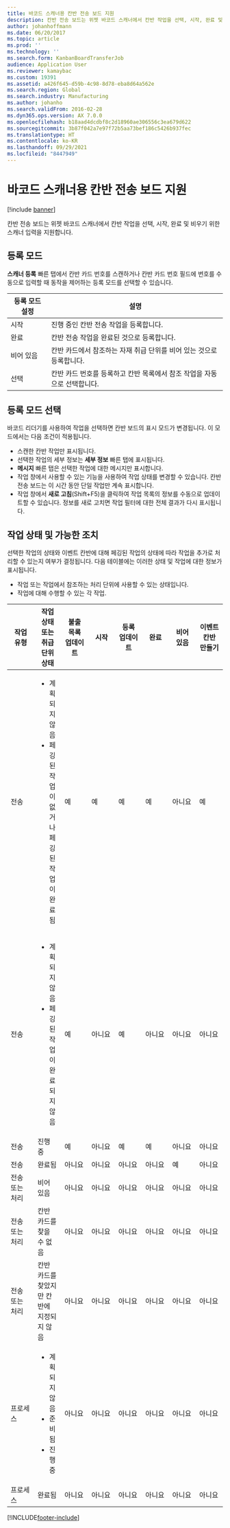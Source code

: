 ```yaml
---
title: 바코드 스캐너용 칸반 전송 보드 지원
description: 칸반 전송 보드는 위젯 바코드 스캐너에서 칸반 작업을 선택, 시작, 완료 및 비우기 위한 스캐너 입력을 지원합니다.
author: johanhoffmann
ms.date: 06/20/2017
ms.topic: article
ms.prod: ''
ms.technology: ''
ms.search.form: KanbanBoardTransferJob
audience: Application User
ms.reviewer: kamaybac
ms.custom: 19391
ms.assetid: a426f645-d59b-4c98-8d78-eba8d64a562e
ms.search.region: Global
ms.search.industry: Manufacturing
ms.author: johanho
ms.search.validFrom: 2016-02-28
ms.dyn365.ops.version: AX 7.0.0
ms.openlocfilehash: b18aad4dcdbf8c2d18960ae306556c3ea679d622
ms.sourcegitcommit: 3b87f042a7e97f72b5aa73bef186c5426b937fec
ms.translationtype: HT
ms.contentlocale: ko-KR
ms.lasthandoff: 09/29/2021
ms.locfileid: "8447949"
---
```

# <a name="kanban-transfer-board-support-for-bar-code-scanners"></a>바코드 스캐너용 칸반 전송 보드 지원

[!include [banner](../includes/banner.md)]

칸반 전송 보드는 위젯 바코드 스캐너에서 칸반 작업을 선택, 시작, 완료 및 비우기 위한 스캐너 입력을 지원합니다.

## <a name="registration-modes"></a>등록 모드

**스캐너 등록** 빠른 탭에서 칸반 카드 번호를 스캔하거나 칸반 카드 번호 필드에 번호를 수동으로 입력할 때 동작을 제어하는 등록 모드를 선택할 수 있습니다.

| 등록 모드 설정 | 설명                                                                                     |
|-----------------------|-------------------------------------------------------------------------------------------------|
| 시작                 | 진행 중인 칸반 전송 작업을 등록합니다.                                                 |
| 완료              | 칸반 전송 작업을 완료된 것으로 등록합니다.                                                   |
| 비어 있음                 | 칸반 카드에서 참조하는 자재 취급 단위를 비어 있는 것으로 등록합니다.              |
| 선택                | 칸반 카드 번호를 등록하고 칸반 목록에서 참조 작업을 자동으로 선택합니다. |

 
## <a name="registration-mode-select"></a>등록 모드 선택

바코드 리더기를 사용하여 작업을 선택하면 칸반 보드의 표시 모드가 변경됩니다. 이 모드에서는 다음 조건이 적용됩니다.

-   스캔한 칸반 작업만 표시됩니다.
-   선택한 작업의 세부 정보는 **세부 정보** 빠른 탭에 표시됩니다.
-   **메시지** 빠른 탭은 선택한 작업에 대한 메시지만 표시합니다.
-   작업 창에서 사용할 수 있는 기능을 사용하여 작업 상태를 변경할 수 있습니다. 칸반 전송 보드는 이 시간 동안 단일 작업만 계속 표시합니다.
-   작업 창에서 **새로 고침**(Shift+F5)을 클릭하여 작업 목록의 정보를 수동으로 업데이트할 수 있습니다. 정보를 새로 고치면 작업 필터에 대한 전체 결과가 다시 표시됩니다.

## <a name="job-status-and-possible-actions"></a>작업 상태 및 가능한 조치
선택한 작업의 상태와 이벤트 칸반에 대해 페깅된 작업의 상태에 따라 작업을 추가로 처리할 수 있는지 여부가 결정됩니다. 다음 테이블에는 이러한 상태 및 작업에 대한 정보가 표시됩니다.
-   작업 또는 작업에서 참조하는 처리 단위에 사용할 수 있는 상태입니다.
-   작업에 대해 수행할 수 있는 각 작업.

<table>
<colgroup>
<col width="12%" />
<col width="12%" />
<col width="12%" />
<col width="12%" />
<col width="12%" />
<col width="12%" />
<col width="12%" />
<col width="12%" />
</colgroup>
<thead>
<tr class="header">
<th>작업 유형</th>
<th>작업 상태 또는 취급 단위 상태</th>
<th>불출 목록 업데이트</th>
<th>시작</th>
<th>등록 업데이트</th>
<th>완료</th>
<th>비어 있음</th>
<th>이벤트 칸반 만들기</th>
</tr>
</thead>
<tbody>
<tr class="odd">
<td>전송</td>
<td><ul>
<li>계획되지 않음</li>
<li>페깅된 작업이 없거나 페깅된 작업이 완료됨</li>
</ul></td>
<td>예</td>
<td>예</td>
<td>예</td>
<td>예</td>
<td>아니요</td>
<td>예</td>
</tr>
<tr class="even">
<td>전송</td>
<td><ul>
<li>계획되지 않음</li>
<li>페깅된 작업이 완료되지 않음</li>
</ul></td>
<td>예</td>
<td>아니요</td>
<td>예</td>
<td>아니요</td>
<td>아니요</td>
<td>아니요</td>
</tr>
<tr class="odd">
<td>전송</td>
<td>진행 중</td>
<td>예</td>
<td>아니요</td>
<td>예</td>
<td>예</td>
<td>아니요</td>
<td>아니요</td>
</tr>
<tr class="even">
<td>전송</td>
<td>완료됨</td>
<td>아니요</td>
<td>아니요</td>
<td>아니요</td>
<td>아니요</td>
<td>예</td>
<td>아니요</td>
</tr>
<tr class="odd">
<td>전송 또는 처리</td>
<td>비어 있음</td>
<td>아니요</td>
<td>아니요</td>
<td>아니요</td>
<td>아니요</td>
<td>아니요</td>
<td>아니요</td>
</tr>
<tr class="even">
<td>전송 또는 처리</td>
<td>칸반 카드를 찾을 수 없음</td>
<td>아니요</td>
<td>아니요</td>
<td>아니요</td>
<td>아니요</td>
<td>아니요</td>
<td>아니요</td>
</tr>
<tr class="odd">
<td>전송 또는 처리</td>
<td>칸반 카드를 찾았지만 칸반에 지정되지 않음</td>
<td>아니요</td>
<td>아니요</td>
<td>아니요</td>
<td>아니요</td>
<td>아니요</td>
<td>아니요</td>
</tr>
<tr class="even">
<td>프로세스</td>
<td><ul>
<li>계획되지 않음</li>
<li>준비됨</li>
<li>진행 중</li>
</ul></td>
<td>아니요</td>
<td>아니요</td>
<td>아니요</td>
<td>아니요</td>
<td>아니요</td>
<td>아니요</td>
</tr>
<tr class="odd">
<td>프로세스</td>
<td>완료됨</td>
<td>아니요</td>
<td>아니요</td>
<td>아니요</td>
<td>아니요</td>
<td>아니요</td>
<td>아니요</td>
</tr>
</tbody>
</table>







[!INCLUDE[footer-include](../../includes/footer-banner.md)]